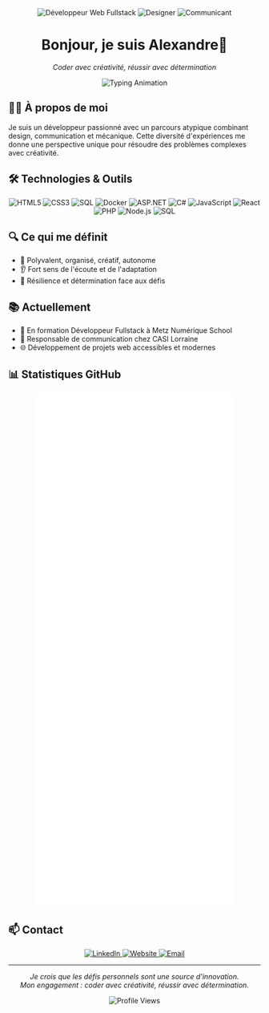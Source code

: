 <div align="center">
  <img src="https://img.shields.io/badge/-%F0%9F%92%BB%20D%C3%A9veloppeur%20Web%20Fullstack-0F172A?style=for-the-badge" alt="Développeur Web Fullstack"/>
  <img src="https://img.shields.io/badge/-%F0%9F%8E%A8%20Designer-3B82F6?style=for-the-badge" alt="Designer"/>
  <img src="https://img.shields.io/badge/-%F0%9F%93%B1%20Communicant-10B981?style=for-the-badge" alt="Communicant"/>
</div>

<h1 align="center">Bonjour, je suis Alexandre👋</h1>

<p align="center">
  <em>Coder avec créativité, réussir avec détermination</em>
</p>

<p align="center">
  <img src="https://readme-typing-svg.herokuapp.com/?lines=Développeur+Fullstack+en+formation;Designer+créatif;Passionné+par+l'accessibilité&center=true&width=380&height=45" alt="Typing Animation">
</p>

## 👨‍💻 À propos de moi

Je suis un développeur passionné avec un parcours atypique combinant design, communication et mécanique. Cette diversité d'expériences me donne une perspective unique pour résoudre des problèmes complexes avec créativité.

## 🛠️ Technologies & Outils

<p align="center">
  <img src="https://img.shields.io/badge/HTML5-E34F26?style=for-the-badge&logo=html5&logoColor=white" alt="HTML5"/>
  <img src="https://img.shields.io/badge/CSS3-1572B6?style=for-the-badge&logo=css3&logoColor=white" alt="CSS3"/>
  <img src="https://img.shields.io/badge/SQL-4479A1?style=for-the-badge&logo=mysql&logoColor=white" alt="SQL"/>
  <img src="https://img.shields.io/badge/Docker-2496ED?style=for-the-badge&logo=docker&logoColor=white" alt="Docker"/>
  <img src="https://img.shields.io/badge/ASP.NET-512BD4?style=for-the-badge&logo=dot-net&logoColor=white" alt="ASP.NET"/>
  <img src="https://img.shields.io/badge/C%23-239120?style=for-the-badge&logo=c-sharp&logoColor=white" alt="C#"/>
  <img src="https://img.shields.io/badge/JavaScript-F7DF1E?style=for-the-badge&logo=javascript&logoColor=black" alt="JavaScript"/>
  <img src="https://img.shields.io/badge/React-61DAFB?style=for-the-badge&logo=react&logoColor=black" alt="React"/>
  <img src="https://img.shields.io/badge/PHP-777BB4?style=for-the-badge&logo=php&logoColor=white" alt="PHP"/>
  <img src="https://img.shields.io/badge/Node.js-339933?style=for-the-badge&logo=nodedotjs&logoColor=white" alt="Node.js"/>
  <img src="https://img.shields.io/badge/SQL-4479A1?style=for-the-badge&logo=mysql&logoColor=white" alt="SQL"/>
</p>

## 🔍 Ce qui me définit

- 🌟 Polyvalent, organisé, créatif, autonome
- 👂 Fort sens de l'écoute et de l'adaptation
- 💪 Résilience et détermination face aux défis

## 📚 Actuellement

- 📘 En formation Développeur Fullstack à Metz Numérique School
- 💼 Responsable de communication chez CASI Lorraine
- 🌐 Développement de projets web accessibles et modernes

## 📊 Statistiques GitHub

<p align="center">
  <img src="https://github.com/rip-alex/metrics/blob/master/github-metrics.svg" />
</p>

## 📫 Contact

<p align="center">
  <a href="https://www.linkedin.com/in/arippling">
    <img src="https://img.shields.io/badge/LinkedIn-0077B5?style=for-the-badge&logo=linkedin&logoColor=white" alt="LinkedIn"/>
  </a>
  <a href="https://rip-alex.github.io/Airpxel">
    <img src="https://img.shields.io/badge/Website-10B981?style=for-the-badge&logo=firefox&logoColor=white" alt="Website"/>
  </a>
  <a href="mailto:alexandre.rippling@gmail.com">
    <img src="https://img.shields.io/badge/Email-D14836?style=for-the-badge&logo=gmail&logoColor=white" alt="Email"/>
  </a>
</p>

---

<p align="center">
  <em>Je crois que les défis personnels sont une source d'innovation.<br>
  Mon engagement : coder avec créativité, réussir avec détermination.</em>
</p>

<div align="center">
  <img src="https://komarev.com/ghpvc/?username=arippling&color=blue" alt="Profile Views"/>
</div>

